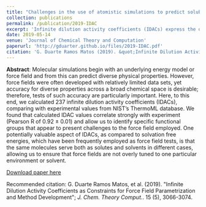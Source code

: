```yaml
---
title: "Challenges in the use of atomistic simulations to predict solubilities of drug-like molecules"
collection: publications
permalink: /publication/2019-IDAC
excerpt: 'Infinite dilution activity coefficients (IDACs) express the degree of non-ideality a solution has in infinitely dilute conditions and are important parameters for chemical plant design. This paper uses solvation free energy calculations to estimate IDACs and show that they are good alternatives to solvation free energies as validation tools in Computational Chemistry.'
date: 2019-05-14
venue: 'Journal of Chemical Theory and Computation'
paperurl: 'http://gduarter.github.io/files/2019-IDAC.pdf'
citation: 'G. Duarte Ramos Matos (2019). &quot;Infinite Dilution Activity Coefficients as Constraints for Force Field Parametrization and Method Development.&quot; <i>J. Chem. Theory Comput.</i>. 15 (5), 3066-3074.'
---
```

__Abstract__:
Molecular simulations begin with an underlying
energy model or force field and from this can predict diverse
physical properties. However, force fields were often
developed with relatively limited data sets, yet accuracy for
diverse properties across a broad chemical space is desirable;
therefore, tests of such accuracy are particularly important.
Here, to this end, we calculated 237 infinite dilution activity
coefficients (IDACs), comparing with experimental values
from NIST’s ThermoML database. We found that calculated
IDAC values correlate strongly with experiment (Pearson R of
0.92 $\pm$ 0.01) and allow us to identify specific functional groups
 that appear to present challenges to the force field employed.
One potentially valuable aspect of IDACs, as compared to solvation
 free energies, which have been frequently employed as force
field tests, is that the same molecules serve both as solutes and 
solvents in different cases, allowing us to ensure that force fields
are not overly tuned to one particular environment or solvent.


[Download paper here](http://gduarter.github.io/files/2019-IDAC.pdf)

Recommended citation: G. Duarte Ramos Matos, et al. (2019). "Infinite Dilution Activity Coefficients as Constraints for Force Field Parametrization and Method Development"; <i>J. Chem. Theory Comput.</i>. 15 (5), 3066-3074.
